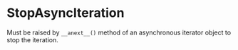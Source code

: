 # StopAsyncIteration

Must be raised by `__anext__()` method of an asynchronous iterator object to stop the iteration.
